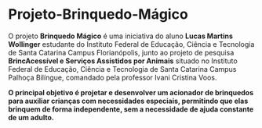 # Projeto-Brinquedo-Mágico

O projeto **Brinquedo Mágico** é uma iniciativa do aluno **Lucas Martins Wollinger** estudante do Instituto Federal de Educação, Ciência e Tecnologia de Santa Catarina Campus Florianópolis, junto ao projeto de pesquisa **BrincAcessível e Serviços Assistidos por Animais** situado no Instituto Federal de Educação, Ciência e Tecnologia de Santa Catarina Campus Palhoça Bilíngue, comandado pela professor Ivani Cristina Voos.

**O principal objetivo é projetar e desenvolver um acionador de brinquedos para auxiliar crianças com necessidades especiais, permitindo que elas brinquem de forma independente, sem a necessidade de ajuda constante de um adulto.**